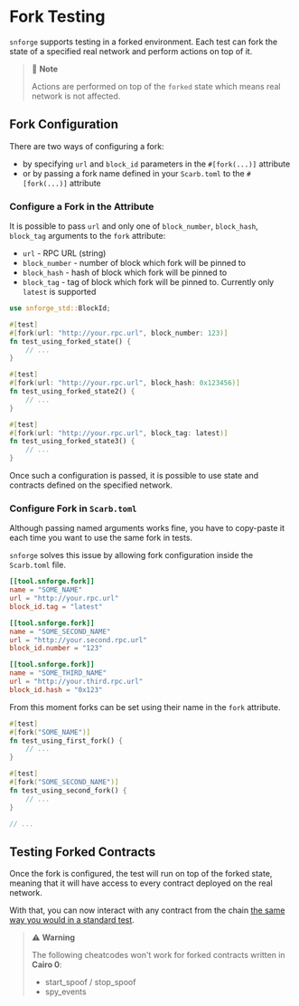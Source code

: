 # Fork Testing

`snforge` supports testing in a forked environment. Each test can fork the state of a specified real
network and perform actions on top of it.

> 📝 **Note**
>
> Actions are performed on top of the `forked` state which means real network is not affected.

## Fork Configuration

There are two ways of configuring a fork:
- by specifying `url` and `block_id` parameters in the `#[fork(...)]` attribute
- or by passing a fork name defined in your `Scarb.toml` to the `#[fork(...)]` attribute

### Configure a Fork in the Attribute

It is possible to pass `url` and only one of `block_number`, `block_hash`, `block_tag` arguments to the `fork` attribute:
- `url` - RPC URL (string)
- `block_number` - number of block which fork will be pinned to
- `block_hash` - hash of block which fork will be pinned to
- `block_tag` - tag of block which fork will be pinned to. Currently only `latest` is supported


```rust
use snforge_std::BlockId;

#[test]
#[fork(url: "http://your.rpc.url", block_number: 123)]
fn test_using_forked_state() {
    // ...
}

#[test]
#[fork(url: "http://your.rpc.url", block_hash: 0x123456)]
fn test_using_forked_state2() {
    // ...
}

#[test]
#[fork(url: "http://your.rpc.url", block_tag: latest)]
fn test_using_forked_state3() {
    // ...
}
```

Once such a configuration is passed, it is possible to use state and contracts defined on the specified network.

### Configure Fork in `Scarb.toml`

Although passing named arguments works fine, you have to copy-paste it each time you want to use
the same fork in tests.

`snforge` solves this issue by allowing fork configuration inside the `Scarb.toml` file.
```toml
[[tool.snforge.fork]]
name = "SOME_NAME"
url = "http://your.rpc.url"
block_id.tag = "latest"

[[tool.snforge.fork]]
name = "SOME_SECOND_NAME"
url = "http://your.second.rpc.url"
block_id.number = "123"

[[tool.snforge.fork]]
name = "SOME_THIRD_NAME"
url = "http://your.third.rpc.url"
block_id.hash = "0x123"
```

From this moment forks can be set using their name in the `fork` attribute.

```rust
#[test]
#[fork("SOME_NAME")]
fn test_using_first_fork() {
    // ...
}

#[test]
#[fork("SOME_SECOND_NAME")]
fn test_using_second_fork() {
    // ...
}

// ...
```

## Testing Forked Contracts

Once the fork is configured, the test will run on top of the forked state, meaning that it will have access to every contract deployed on the real network.

With that, you can now interact with any contract from the chain [the same way you would in a standard test](../testing/contracts.md).

> ⚠️ **Warning**
> 
> The following cheatcodes won't work for forked contracts written in **Cairo 0**:
>
> - start_spoof / stop_spoof
> - spy_events
>
